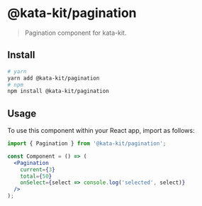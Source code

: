 # @kata-kit/pagination

> Pagination component for kata-kit.

## Install

```sh
# yarn
yarn add @kata-kit/pagination
# npm
npm install @kata-kit/pagination
```

## Usage

To use this component within your React app, import as follows:

```jsx
import { Pagination } from '@kata-kit/pagination';

const Component = () => (
  <Pagination
    current={3}
    total={50}
    onSelect={select => console.log('selected', select)}
  />
);
```
